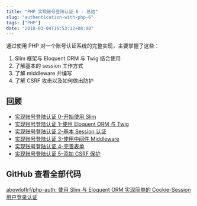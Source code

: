 ```yaml
---
title: "PHP 实现账号登陆认证 6 - 总结"
slug: "authentication-with-php-6"
tags: ["PHP"]
date: "2018-03-04T16:53:12+08:00"
---
```


通过使用 PHP 对一个账号认证系统的完整实现，主要掌握了这些：

1. Slim 框架与 Eloquent ORM 与 Twig 结合使用
2. 了解基本的 session 工作方式
3. 了解 middleware 并编写
4. 了解 CSRF 攻击以及如何做出防护

## 回顾

-   [实现账号登陆认证 0-开始使用 Slim](https://ruofeng.me/2018/03/03/authentication-with-php-0/)
-   [实现账号登陆认证 1-使用 Eloquent ORM 与 Twig](https://ruofeng.me/2018/03/03/authentication-with-php-1/)
-   [实现账号登陆认证 2-基本 Session 认证](https://ruofeng.me/2018/03/03/authentication-with-php-2/)
-   [实现账号登陆认证 3-使用中间件 Middleware](https://ruofeng.me/2018/03/04/authentication-with-php-3/)
-   [实现账号登陆认证 4-完善表单](https://ruofeng.me/2018/03/04/authentication-with-php-4/)
-   [实现账号登陆认证 5-添加 CSRF 保护](https://ruofeng.me/2018/03/04/authentication-with-php-5/)

## GitHub 查看全部代码

[abowloflrf/php-auth: 使用 Slim 与 Eloquent ORM 实现简单的 Cookie-Session 用户登录认证](https://github.com/abowloflrf/php-auth/)
